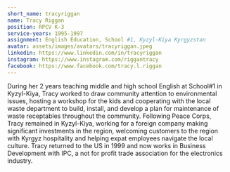 ```yaml
---
short_name: tracyriggan
name: Tracy Riggan
position: RPCV K-3
service-years: 1995-1997
assignment: English Education, School #1, Kyzyl-Kiya Kyrgyzstan
avatar: assets/images/avatars/tracyriggan.jpeg
linkedin: https://www.linkedin.com/in/tracyriggan
instagram: https://www.instagram.com/riggantracy
facebook: https://www.facebook.com/tracy.l.riggan
---
```

During her 2 years teaching middle and high school English at School#1 in Kyzyl-Kiya, Tracy worked to draw community attention to environmental issues, hosting a workshop for the kids and cooperating with the local waste department to build, install, and develop a plan for maintenance of waste receptables throughout the community. Following Peace Corps, Tracy remained in Kyzyl-Kiya, working for a foreign company making significant investments in the region, welcoming customers to the region with Kyrgyz hospitality and helping expat employees navigate the local culture. Tracy returned to the US in 1999 and now works in Business Development with IPC, a not for profit trade association for the electronics industry.